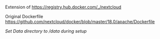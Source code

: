 Extension of https://registry.hub.docker.com/_/nextcloud

Original Dockerfile https://github.com/nextcloud/docker/blob/master/18.0/apache/Dockerfile

*Set Data directory to /data during setup*